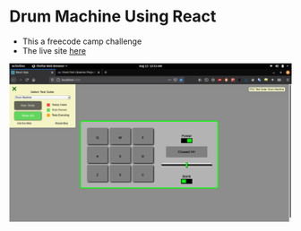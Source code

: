 # Drum Machine Using React

- This a freecode camp challenge
- The live site [here](https://drum-machine-shubhamthedev.netlify.app/)

![freecodecamp image](./showcase.png)
